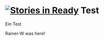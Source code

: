 [![Stories in Ready](https://badge.waffle.io/karsten-seal-systems/test.png?label=ready&title=Ready)](https://waffle.io/karsten-seal-systems/test)
Test
====

Ein Test

Rainer-W was here!
